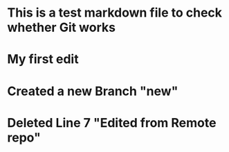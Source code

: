 # This is a test markdown file to check whether Git works 

# My first edit

# Created a new Branch "new"



# Deleted Line 7 "Edited from Remote repo"
